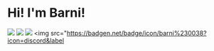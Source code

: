 # Hi! I'm Barni!
<img src="https://badgen.net/badge/icon/github?icon=github&color=cyan&label"/> <img src="https://badgen.net/badge/icon/javascript?icon=terminal&color=cyan&label"/> <img src="https://badgen.net/badge/icon/visualstudiocode?icon=visualstudio&color=cyan&label"/> <img src="https://badgen.net/badge/icon/barni%230038?icon=discord&label
